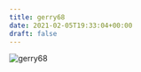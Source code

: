 ```yaml
---
title: gerry68
date: 2021-02-05T19:33:04+00:00
draft: false
---
```


![gerry68](/images/Bildschirmfoto%202021-02-05%20um%2020.08.05.png)

